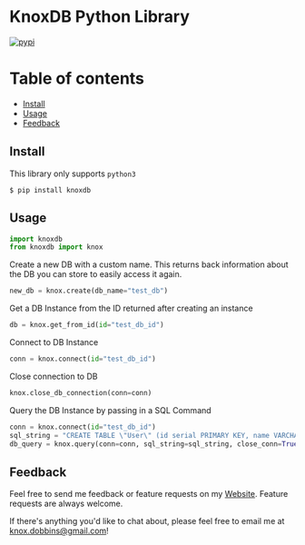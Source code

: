 # KnoxDB Python Library

[![pypi](https://img.shields.io/pypi/v/knoxdb.svg)](https://pypi.org/project/knoxdb/)

Table of contents
=================

<!--ts-->
   * [Install](#install)
   * [Usage](#usage)
   * [Feedback](#feedback)

<!--te-->


## Install

This library only supports `python3`

```console
$ pip install knoxdb
```


## Usage

```python
import knoxdb
from knoxdb import knox
```

Create a new DB with a custom name. This returns back information about the DB you can store to easily access it again.
```python
new_db = knox.create(db_name="test_db")
```

Get a DB Instance from the ID returned after creating an instance

```python
db = knox.get_from_id(id="test_db_id")
```

Connect to DB Instance

```python
conn = knox.connect(id="test_db_id")
```

Close connection to DB

```python
knox.close_db_connection(conn=conn)
```

Query the DB Instance by passing in a SQL Command

```python
conn = knox.connect(id="test_db_id")
sql_string = "CREATE TABLE \"User\" (id serial PRIMARY KEY, name VARCHAR(255) NOT NULL, email VARCHAR(255) NOT NULL)"
db_query = knox.query(conn=conn, sql_string=sql_string, close_conn=True)
```

## Feedback

Feel free to send me feedback or feature requests on my [Website](https://knox.framer.website). Feature requests are always welcome.

If there's anything you'd like to chat about, please feel free to email me at knox.dobbins@gmail.com!


